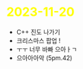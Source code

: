 # <span style="color:yellow">2023-11-20</span>
- C++ 진도 나가기 
- 크리스마스 팝업 !
- ㅜㅜ 너무 바빠 으아ㅏㄱ 
- 으아아아악 (5pm.42)
